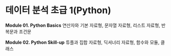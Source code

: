 # 데이터 분석 초급 1(Python)

**Module 01. Python Basics**
연산자와 기본 자료형, 문자열 자료형, 리스트 자료형, 반복문과 조건문

**Module 02. Python Skill-up**
튜플과 집합 자료형, 딕셔너리 자료형, 함수와 모듈, 클래스
